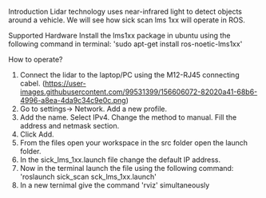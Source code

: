 Introduction
Lidar technology uses near-infrared light to detect objects around a vehicle. We will see how sick scan lms 1xx will operate in ROS.

Supported Hardware
Install the lms1xx package in ubuntu using the following command in terminal: 'sudo apt-get install ros-noetic-lms1xx'

How to operate?
1. Connect the lidar to the laptop/PC using the M12-RJ45 connecting cabel.
(https://user-images.githubusercontent.com/99531399/156606072-82020a41-68b6-4996-a8ea-4da9c34c9e0c.png)
2. Go to settings-> Network. Add a new profile. 
3. Add the name. Select IPv4. Change the method to manual. Fill the address and netmask section.
4. Click Add.
5. From the files open your workspace in the src folder open the launch folder.
6. In the sick_lms_1xx.launch file change the default IP address.
7. Now in the terminal launch the file using the following command: 'roslaunch sick_scan sck_lms_1xx.launch'
8. In a new ternimal give the command 'rviz' simultaneously

